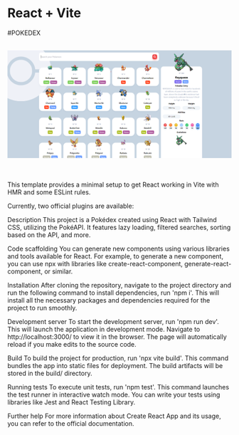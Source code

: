 # React + Vite

#POKEDEX

<br/>
<div align="center">
  <img alt="Demo" src="public/pokedex.png" />
</div>
<br/>
<br/>

This template provides a minimal setup to get React working in Vite with HMR and some ESLint rules.

Currently, two official plugins are available:

Description
This project is a Pokédex created using React with Tailwind CSS, utilizing the PokéAPI. It features lazy loading, filtered searches, sorting based on the API, and more.


Code scaffolding
You can generate new components using various libraries and tools available for React. For example, to generate a new component, you can use npx with libraries like create-react-component, generate-react-component, or similar.

Installation
After cloning the repository, navigate to the project directory and run the following command to install dependencies, run 'npm i'. This will install all the necessary packages and dependencies required for the project to run smoothly.

Development server
To start the development server, run 'npm run dev'. This will launch the application in development mode. Navigate to http://localhost:3000/ to view it in the browser. The page will automatically reload if you make edits to the source code.

Build
To build the project for production, run 'npx vite build'. This command bundles the app into static files for deployment. The build artifacts will be stored in the build/ directory.

Running tests
To execute unit tests, run 'npm test'. This command launches the test runner in interactive watch mode. You can write your tests using libraries like Jest and React Testing Library.

Further help
For more information about Create React App and its usage, you can refer to the official documentation.
